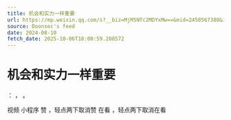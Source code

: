 ```yaml
---
title: 机会和实力一样重要
url: https://mp.weixin.qq.com/s?__biz=MjM5NTc2MDYxMw==&mid=2458567380&idx=3&sn=deef7102337da3833287d2cbb5ca409a
source: Doonsec's feed
date: 2024-08-10
fetch_date: 2025-10-06T18:00:59.208572
---
```


# 机会和实力一样重要

：
，
。

视频
小程序
赞
，轻点两下取消赞
在看
，轻点两下取消在看